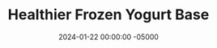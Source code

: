 ---
layout: post
title:  "Healthier Frozen Yogurt Base"
date:   2024-01-22 00:00:00 -05000
categories: 
- Recipes
- Healthier Dessert
permalink: /recipes/frozen-yogurt
image: /assets/Food/Healthier Dessert/Frozen Yogurt/froyo-cover.jpg
ing: froyo-ing
facts: froyo-facts
Prep: 10
Rest: 165
Cook: 
Source1: https://healthyrecipesblogs.com/frozen-yogurt-recipe/#recipe
Source2: 
tags: 
- fro yo
- ice cream
- nice cream
- frozen yogurt
- churn
- chocolate
- cocoa powder
- fruit
- nut
- olive oil
- extra virgin olive oil
- honey
- maple syrup
- monk fruit
- liquid monk fruit
- freeze
- frozen
- topping
- chocolate chip
Description: This frozen yogurt base can be easily customized into chocolate, fruity, vanilla, mint, or almond flavors. It's higher in protein, sugar free (with monk fruit, or refined sugar free with honey), filling, and a perfect dessert to end off your night. They can be made individually in air tight containers, or in 1 big pan to scoop out of.
Instructions: 
- This can either be made with full fat greek yogurt, or nonfat greek yogurt plus olive oil (1 tbsp, 15g).  For a sweetener, you have the choice of either liquid stevia/monk fruit (1 tsp, 5g), or honey/maple syrup (1/4 cup, 80g).  Here, I'll use the fat free yogurt with EVOO, and liquid stevia<br><br>

- Combine all ingredients together in a food processor, and blend to fully incorporate and whip air into the mixture. Scrape down the sides, and process until light and fluffy<br><br>

- Using a spatula, transfer the mixture to a square pan, and even out. Cover with plastic wrap, and freeze for 45 minutes. You can also use an airtight container for single serving portions<br><br>

- Remove from the freezer, and churn with your spatula. Smooth out again, cover, and freeze for another 2 hours, repeating this every 30 minutes.<br><br>

- These are 2 batches after the 2 hours. Both are made with whole milk Greek yogurt, with the one on the left being sweetened with monk fruit, and the right one being sweetened with honey. The water in the honey makes it a bit creamier, and it's sugar lowers the freezing point, so keep that in mind<br><br>
- <center><img src="/assets/Food/Healthier Dessert/Frozen Yogurt/froyo-4.jpg" alt="" class="instruction-image"></center><br>

- When frozen, you can serve immediately as soft serve (in chilled bowls), or freeze for another 1-2 to scoop as harder ice cream texture.  If frozen overnight, let it soften on the counter for 30 minutes before serving
---